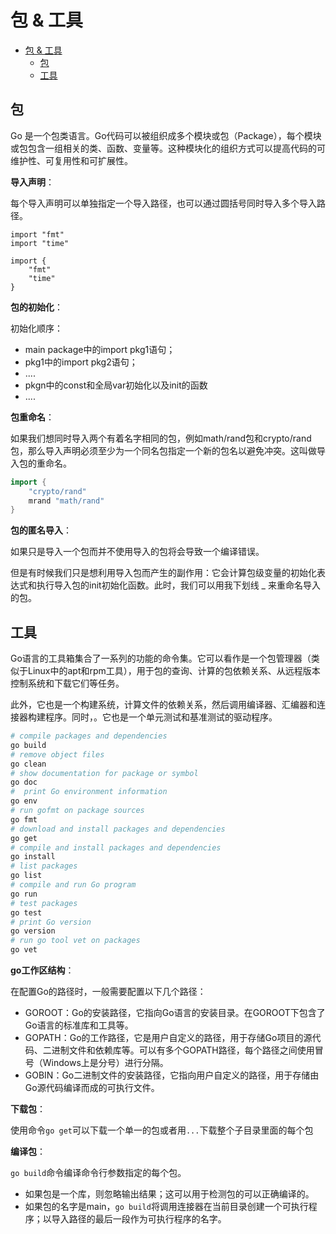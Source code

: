 # 包 & 工具

- [包 \& 工具](#包--工具)
  - [包](#包)
  - [工具](#工具)

## 包

Go 是一个包类语言。Go代码可以被组织成多个模块或包（Package），每个模块或包包含一组相关的类、函数、变量等。这种模块化的组织方式可以提高代码的可维护性、可复用性和可扩展性。

**导入声明**：

每个导入声明可以单独指定一个导入路径，也可以通过圆括号同时导入多个导入路径。

``` golang
import "fmt"
import "time"

import {
    "fmt"
    "time"
}
```

**包的初始化**：

初始化顺序：

- main package中的import pkg1语句；
- pkg1中的import pkg2语句；
- ....
- pkgn中的const和全局var初始化以及init的函数
- ....

**包重命名**：

如果我们想同时导入两个有着名字相同的包，例如math/rand包和crypto/rand包，那么导入声明必须至少为一个同名包指定一个新的包名以避免冲突。这叫做导入包的重命名。

``` go
import {
    "crypto/rand"
    mrand "math/rand"
}
```

**包的匿名导入**：

如果只是导入一个包而并不使用导入的包将会导致一个编译错误。

但是有时候我们只是想利用导入包而产生的副作用：它会计算包级变量的初始化表达式和执行导入包的init初始化函数。此时，我们可以用我下划线 _ 来重命名导入的包。

## 工具

Go语言的工具箱集合了一系列的功能的命令集。它可以看作是一个包管理器（类似于Linux中的apt和rpm工具），用于包的查询、计算的包依赖关系、从远程版本控制系统和下载它们等任务。

此外，它也是一个构建系统，计算文件的依赖关系，然后调用编译器、汇编器和连接器构建程序。同时，。它也是一个单元测试和基准测试的驱动程序。

``` bash
# compile packages and dependencies
go build
# remove object files
go clean 
# show documentation for package or symbol
go doc 
#  print Go environment information
go env
# run gofmt on package sources
go fmt
# download and install packages and dependencies
go get
# compile and install packages and dependencies
go install
# list packages
go list
# compile and run Go program
go run
# test packages
go test
# print Go version
go version
# run go tool vet on packages
go vet 
```

**go工作区结构**：

在配置Go的路径时，一般需要配置以下几个路径：

- GOROOT：Go的安装路径，它指向Go语言的安装目录。在GOROOT下包含了Go语言的标准库和工具等。
- GOPATH：Go的工作路径，它是用户自定义的路径，用于存储Go项目的源代码、二进制文件和依赖库等。可以有多个GOPATH路径，每个路径之间使用冒号（Windows上是分号）进行分隔。
- GOBIN：Go二进制文件的安装路径，它指向用户自定义的路径，用于存储由Go源代码编译而成的可执行文件。

**下载包**：

使用命令`go get`可以下载一个单一的包或者用`...`下载整个子目录里面的每个包

**编译包**：

`go build`命令编译命令行参数指定的每个包。

- 如果包是一个库，则忽略输出结果；这可以用于检测包的可以正确编译的。
- 如果包的名字是main，`go build`将调用连接器在当前目录创建一个可执行程序；以导入路径的最后一段作为可执行程序的名字。
